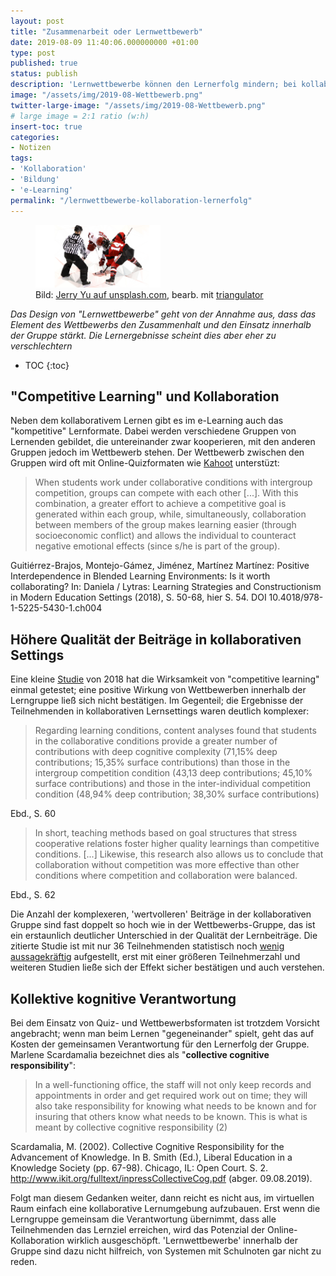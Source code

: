 ```yaml
---
layout: post
title: "Zusammenarbeit oder Lernwettbewerb"
date: 2019-08-09 11:40:06.000000000 +01:00
type: post
published: true
status: publish
description: 'Lernwettbewerbe können den Lernerfolg mindern; bei kollaborativen Formaten kommt es auf die gemeinsame Verantwortung an.'
image: "/assets/img/2019-08-Wettbewerb.png"
twitter-large-image: "/assets/img/2019-08-Wettbewerb.png"
# large image = 2:1 ratio (w:h)
insert-toc: true
categories:
- Notizen
tags:
- 'Kollaboration'
- 'Bildung'
- 'e-Learning'
permalink: "/lernwettbewerbe-kollaboration-lernerfolg"
---
```

<figure class="aligncenter">
	<img width="200" src="/assets/img/2019-08-Wettbewerb.png" alt ="Bild: Zwei Hockeyspieler mit Schiedrichter"/>
	<figcaption>Bild: <a href="https://unsplash.com/photos/HRo2pfbVulQ">Jerry Yu auf unsplash.com</a>, bearb. mit <a href="http://snapbuilder.com/code_snippet_generator/triangulator_triangulation_image_generator/">triangulator</a></figcaption>
</figure>

_Das Design von "Lernwettbewerbe" geht von der Annahme aus, dass das Element des Wettbewerbs den Zusammenhalt und den Einsatz innerhalb der Gruppe stärkt. Die Lernergebnisse scheint dies aber eher zu verschlechtern_

<!-- more -->
* TOC
{:toc}

## "Competitive Learning" und Kollaboration
Neben dem kollaborativem Lernen gibt es im e-Learning auch das "kompetitive" Lernformate. Dabei werden verschiedene Gruppen von Lernenden gebildet, die untereinander zwar kooperieren, mit den anderen Gruppen jedoch im Wettbewerb stehen. Der Wettbewerb zwischen den Gruppen wird oft mit Online-Quizformaten wie [Kahoot](https://kahoot.com) unterstüzt:

> When students work under collaborative conditions with intergroup competition, groups can compete with each other [...]. With this combination, a greater effort to achieve a competitive goal is generated within each group, while, simultaneously, collaboration between members of the group makes learning easier (through socioeconomic conflict) and allows the individual to counteract negative emotional effects (since s/he is part of the group).

<figcaption>Guitiérrez-Brajos, Montejo-Gámez, Jiménez, Martínez Martínez: Positive Interdependence in Blended Learning Environments: Is it worth collaborating? In: Daniela / Lytras: Learning Strategies and Constructionism in Modern Education Settings (2018), S. 50-68, hier S. 54. DOI 10.4018/978-1-5225-5430-1.ch004</figcaption>

## Höhere Qualität der Beiträge in kollaborativen Settings

Eine kleine [Studie](https://www.igi-global.com/gateway/chapter/207943) von 2018 hat die Wirksamkeit von "competitive learning" einmal getestet; eine positive Wirkung von Wettbewerben innerhalb der Lerngruppe ließ sich nicht bestätigen. Im Gegenteil; die Ergebnisse der Teilnehmenden in kollaborativen Lernsettings waren deutlich komplexer:

> Regarding learning conditions, content analyses found that students in the collaborative conditions provide a greater number of contributions with deep cognitive complexity (71,15% deep contributions; 15,35% surface contributions) than those in the intergroup competition condition (43,13 deep contributions; 45,10% surface contributions) and those in the inter-individual competition condition (48,94% deep contribution; 38,30% surface contributions)

<figcaption>Ebd., S. 60</figcaption>

> In short, teaching methods based on goal structures that stress cooperative relations foster higher quality learnings than competitive conditions. [...] Likewise, this research also allows us to conclude that collaboration without competition was more effective than other conditions where competition and collaboration were balanced.

<figcaption>Ebd., S. 62</figcaption>

Die Anzahl der komplexeren, 'wertvolleren' Beiträge in der kollaborativen Gruppe sind fast doppelt so hoch wie in der Wettbewerbs-Gruppe, das ist ein erstaunlich deutlicher Unterschied in der Qualität der Lernbeiträge. Die zitierte Studie ist mit nur 36 Teilnehmenden statistisch noch [wenig aussagekräftig](https://www.ncbi.nlm.nih.gov/pmc/articles/PMC4296634/) aufgestellt, erst mit einer größeren Teilnehmerzahl und weiteren Studien ließe sich der Effekt sicher bestätigen und auch verstehen.

## Kollektive kognitive Verantwortung

Bei dem Einsatz von Quiz- und Wettbewerbsformaten ist trotzdem Vorsicht angebracht; wenn man beim Lernen "gegeneinander" spielt, geht das auf Kosten der gemeinsamen Verantwortung für den Lernerfolg der Gruppe. Marlene Scardamalia bezeichnet dies als "**collective cognitive responsibility**":

> In a well-functioning office, the staff will not only keep records and appointments in order and get required work out on time; they will also take responsibility for knowing what needs to be known and for insuring that others know what needs to be known. This is what is meant by collective cognitive responsibility (2)

<figcaption>Scardamalia, M. (2002). Collective Cognitive Responsibility for the Advancement of Knowledge. In B. Smith (Ed.), Liberal Education in a Knowledge Society (pp. 67-98). Chicago, IL: Open Court. S. 2. <a href="http://www.ikit.org/fulltext/inpressCollectiveCog.pdf">http://www.ikit.org/fulltext/inpressCollectiveCog.pdf</a> (abger. 09.08.2019).</figcaption>

Folgt man diesem Gedanken weiter, dann reicht es nicht aus, im virtuellen Raum einfach eine kollaborative Lernumgebung aufzubauen. Erst wenn die Lerngruppe gemeinsam die Verantwortung übernimmt, dass alle Teilnehmenden das Lernziel erreichen, wird das Potenzial der Online-Kollaboration wirklich ausgeschöpft. 'Lernwettbewerbe' innerhalb der Gruppe sind dazu nicht hilfreich, von Systemen mit Schulnoten gar nicht zu reden.
